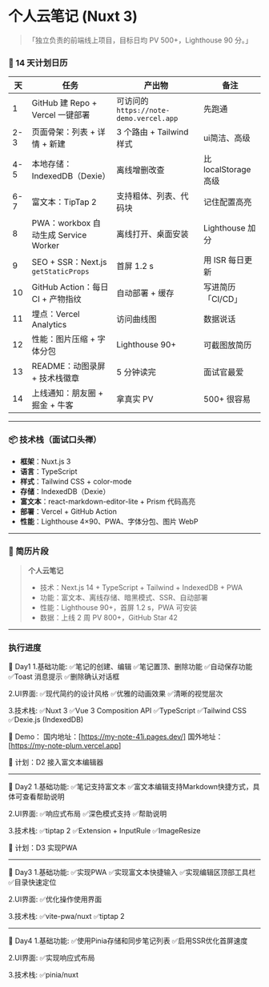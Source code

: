 # 个人云笔记 (Nuxt 3)
> 「独立负责的前端线上项目，目标日均 PV 500+，Lighthouse 90 分。」

### 🚀 14 天计划日历

| 天  | 任务                                 | 产出物                                  | 备注                 |
| --- | ------------------------------------ | --------------------------------------- | -------------------- |
| 1   | GitHub 建 Repo + Vercel 一键部署     | 可访问的 `https://note-demo.vercel.app` | 先跑通               |
| 2-3 | 页面骨架：列表 + 详情 + 新建         | 3 个路由 + Tailwind 样式                | ui简洁、高级           |
| 4-5 | 本地存储：IndexedDB（Dexie）         | 离线增删改查                            | 比 localStorage 高级 |
| 6-7 | 富文本：TipTap 2                    | 支持粗体、列表、代码块                  | 记住配置高亮         |
| 8   | PWA：workbox 自动生成 Service Worker | 离线打开、桌面安装                      | Lighthouse 加分      |
| 9   | SEO + SSR：Next.js `getStaticProps`  | 首屏 1.2 s                              | 用 ISR 每日更新      |
| 10  | GitHub Action：每日 CI + 产物指纹    | 自动部署 + 缓存                         | 写进简历「CI/CD」    |
| 11  | 埋点：Vercel Analytics               | 访问曲线图                              | 数据说话             |
| 12  | 性能：图片压缩 + 字体分包            | Lighthouse 90+                          | 可截图放简历         |
| 13  | README：动图录屏 + 技术栈徽章        | 5 分钟读完                              | 面试官最爱           |
| 14  | 上线通知：朋友圈 + 掘金 + 牛客       | 拿真实 PV                               | 500+ 很容易          |

---

### 📦 技术栈（面试口头禅）
- **框架**：Nuxt.js 3
- **语言**：TypeScript  
- **样式**：Tailwind CSS + color-mode
- **存储**：IndexedDB（Dexie）  
- **富文本**：react-markdown-editor-lite + Prism 代码高亮  
- **部署**：Vercel + GitHub Action  
- **性能**：Lighthouse 4×90、PWA、字体分包、图片 WebP

---

### 🎯 简历片段

> **个人云笔记**  
> - 技术：Next.js 14 + TypeScript + Tailwind + IndexedDB + PWA  
> - 功能：富文本、离线存储、暗黑模式、SSR、自动部署  
> - 性能：Lighthouse 90+，首屏 1.2 s，PWA 可安装  
> - 数据：上线 2 周 PV 800+，GitHub Star 42

---

### 执行进度
📅 Day1
1.基础功能:
✅笔记的创建、编辑
✅笔记置顶、删除功能
✅自动保存功能
✅Toast 消息提示
✅删除确认对话框

2.UI界面:
✅现代简约的设计风格
✅优雅的动画效果
✅清晰的视觉层次

3.技术栈:
✅Nuxt 3
✅Vue 3 Composition API
✅TypeScript
✅Tailwind CSS
✅Dexie.js (IndexedDB)

🔗 Demo：
国内地址：[https://my-note-41i.pages.dev/]
国外地址：[https://my-note-plum.vercel.app]

📅 计划：D2 接入富文本编辑器

---

📅 Day2
1.基础功能:
✅笔记支持富文本
✅富文本编辑支持Markdown快捷方式，具体可查看帮助说明

2.UI界面:
✅响应式布局
✅深色模式支持
✅帮助说明

3.技术栈:
✅tiptap 2
✅Extension + InputRule
✅ImageResize

📅 计划：D3 实现PWA

---

📅 Day3
1.基础功能:
✅实现PWA
✅实现富文本快捷输入
✅实现编辑区顶部工具栏
✅目录快速定位

2.UI界面:
✅优化操作使用界面

3.技术栈:
✅vite-pwa/nuxt
✅tiptap 2

---

📅 Day4
1.基础功能:
✅使用Pinia存储和同步笔记列表
✅启用SSR优化首屏速度

2.UI界面:
✅实现响应式布局

3.技术栈:
✅pinia/nuxt
